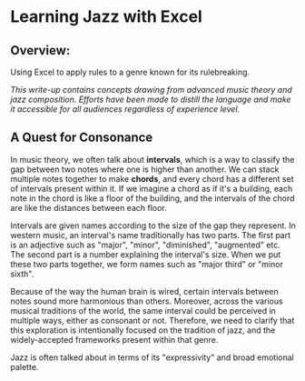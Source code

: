 # Learning Jazz with Excel

## Overview:
Using Excel to apply rules to a genre known for its rulebreaking.

_This write-up contains concepts drawing from advanced music theory and jazz composition. Efforts have been made to distill the language and make it accessible for all audiences regardless of experience level._

## A Quest for Consonance

In music theory, we often talk about **intervals**, which is a way to classify the gap between two notes where one is higher than another. We can stack multiple
notes together to make **chords**, and every chord has a different set
of intervals present within it. If we imagine a chord as if it's a building, each note in the chord is like a floor of the building, and the intervals of the chord are like the distances between each floor.

Intervals are given names according to the size of the gap they represent. In western music, an interval's name traditionally has two parts. The first part is an adjective such as "major", "minor", "diminished", "augmented" etc. The second part is a number explaining the interval's size. When we put these two parts together, we form names such as "major third" or "minor sixth".

Because of the way the human brain is wired, certain intervals between notes sound more harmonious than others. Moreover, across the various musical traditions of the world, the same interval could be perceived in multiple ways, either as consonant or not. Therefore, we need to clarify that this exploration is intentionally focused on the tradition of jazz, and the widely-accepted frameworks present within that genre.

Jazz is often talked about in terms of its "expressivity" and broad emotional palette.